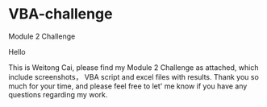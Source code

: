# VBA-challenge
Module 2 Challenge

Hello

This is Weitong Cai, please find my Module 2 Challenge as attached, which include screenshots， VBA script and excel files with results. 
Thank you so much for your time, and please feel free to let' me know if you have any questions regarding my work. 
